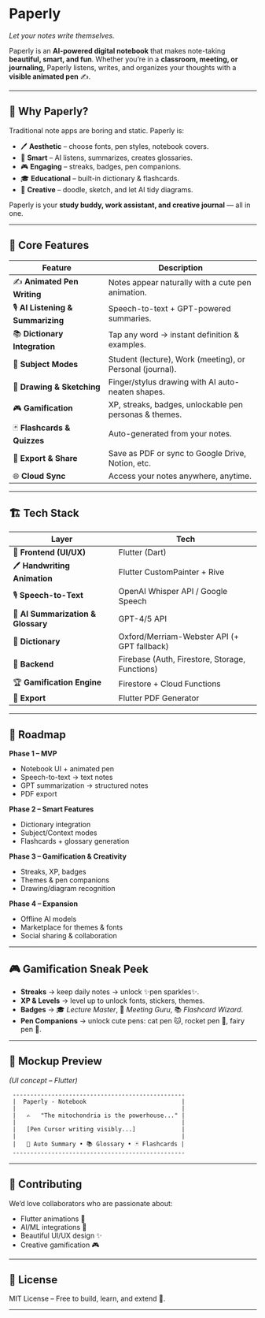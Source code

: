 # Paperly

*Let your notes write themselves.*


Paperly is an **AI-powered digital notebook** that makes note-taking **beautiful, smart, and fun**.
Whether you’re in a **classroom, meeting, or journaling**, Paperly listens, writes, and organizes your thoughts with a **visible animated pen** ✍️.

---

## 🌸 Why Paperly?

Traditional note apps are boring and static. Paperly is:

* 🖊️ **Aesthetic** – choose fonts, pen styles, notebook covers.
* 🧠 **Smart** – AI listens, summarizes, creates glossaries.
* 🎮 **Engaging** – streaks, badges, pen companions.
* 🎓 **Educational** – built-in dictionary & flashcards.
* 🎨 **Creative** – doodle, sketch, and let AI tidy diagrams.

Paperly is your **study buddy, work assistant, and creative journal** — all in one.

---

## 📲 Core Features

| Feature                            | Description                                               |
| ---------------------------------- | --------------------------------------------------------- |
| ✍️ **Animated Pen Writing**        | Notes appear naturally with a cute pen animation.         |
| 🎙️ **AI Listening & Summarizing** | Speech-to-text + GPT-powered summaries.                   |
| 📚 **Dictionary Integration**      | Tap any word → instant definition & examples.             |
| 🧩 **Subject Modes**               | Student (lecture), Work (meeting), or Personal (journal). |
| 🎨 **Drawing & Sketching**         | Finger/stylus drawing with AI auto-neaten shapes.         |
| 🎮 **Gamification**                | XP, streaks, badges, unlockable pen personas & themes.    |
| 🃏 **Flashcards & Quizzes**        | Auto-generated from your notes.                           |
| 📑 **Export & Share**              | Save as PDF or sync to Google Drive, Notion, etc.         |
| 🌐 **Cloud Sync**                  | Access your notes anywhere, anytime.                      |

---

## 🏗️ Tech Stack

| Layer                              | Tech                                           |
| ---------------------------------- | ---------------------------------------------- |
| 🎨 **Frontend (UI/UX)**            | Flutter (Dart)                                 |
| 🖊️ **Handwriting Animation**      | Flutter CustomPainter + Rive                   |
| 🎙️ **Speech-to-Text**             | OpenAI Whisper API / Google Speech             |
| 🤖 **AI Summarization & Glossary** | GPT-4/5 API                                    |
| 📖 **Dictionary**                  | Oxford/Merriam-Webster API (+ GPT fallback)    |
| 🔐 **Backend**                     | Firebase (Auth, Firestore, Storage, Functions) |
| 🏆 **Gamification Engine**         | Firestore + Cloud Functions                    |
| 📑 **Export**                      | Flutter PDF Generator                          |

---

## 🌟 Roadmap

**Phase 1 – MVP**

* Notebook UI + animated pen
* Speech-to-text → text notes
* GPT summarization → structured notes
* PDF export

**Phase 2 – Smart Features**

* Dictionary integration
* Subject/Context modes
* Flashcards + glossary generation

**Phase 3 – Gamification & Creativity**

* Streaks, XP, badges
* Themes & pen companions
* Drawing/diagram recognition

**Phase 4 – Expansion**

* Offline AI models
* Marketplace for themes & fonts
* Social sharing & collaboration

---

## 🎮 Gamification Sneak Peek

* **Streaks** → keep daily notes → unlock ✨pen sparkles✨.
* **XP & Levels** → level up to unlock fonts, stickers, themes.
* **Badges** → 🎓 *Lecture Master*, 💼 *Meeting Guru*, 📚 *Flashcard Wizard*.
* **Pen Companions** → unlock cute pens: cat pen 🐱, rocket pen 🚀, fairy pen 🧚.

---

## 📸 Mockup Preview

*(UI concept – Flutter)*

```
 -------------------------------------------------
 |  Paperly - Notebook                           |
 |                                               |
 |   ✍️   "The mitochondria is the powerhouse..." |
 |                                               |
 |   [Pen Cursor writing visibly...]             |
 |                                               |
 |   📑 Auto Summary • 📚 Glossary • 🃏 Flashcards |
 -------------------------------------------------
```

---

## 🤝 Contributing

We’d love collaborators who are passionate about:

* Flutter animations 🎨
* AI/ML integrations 🧠
* Beautiful UI/UX design ✨
* Creative gamification 🎮

---

## 📜 License

MIT License – Free to build, learn, and extend 🚀.

---

